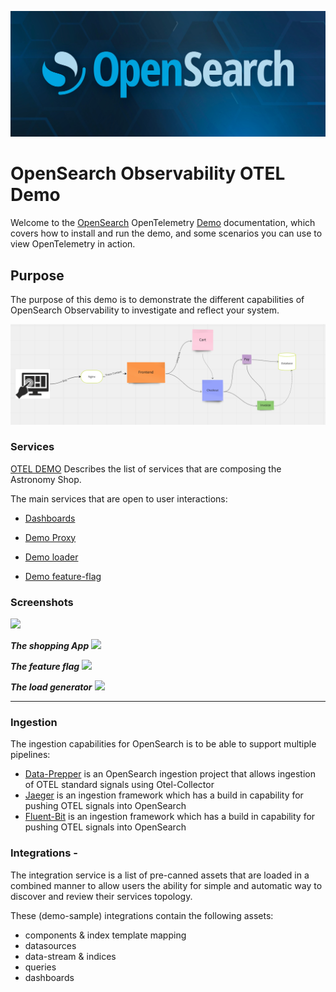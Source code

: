 
![](https://raw.githubusercontent.com/opensearch-project/.github/main/profile/banner.jpg)
# OpenSearch Observability OTEL Demo

Welcome to the [OpenSearch](https://opensearch.org/docs/latest) OpenTelemetry [Demo](https://opentelemetry.io/docs/demo/) documentation, which covers how to install and run the demo, and some scenarios you can use to view OpenTelemetry in action.

## Purpose
The purpose of this demo is to demonstrate the different capabilities of OpenSearch Observability to investigate and reflect your system.

![](../../../.github/img/DemoFlow.png)

### Services
[OTEL DEMO](https://opentelemetry.io/docs/demo/services/) Describes the list of services that are composing the Astronomy Shop.

The main services that are open to user interactions:

- [Dashboards](https://observability.playground.opensearch.org/)

- [Demo Proxy](https://observability.playground.demo-proxy.opensearch.org/)

- [Demo loader](https://observability.playground.demo-loader.opensearch.org/)

- [Demo feature-flag](https://observability.playground.demo-feature-flag.opensearch.org/)

### Screenshots
![](https://opentelemetry.io/docs/demo/screenshots/frontend-1.png)

_**The shopping App**_
![](https://opentelemetry.io/docs/demo/screenshots/frontend-2.png)

_**The feature flag**_
![](https://opentelemetry.io/docs/demo/screenshots/feature-flag-ui.png)

_**The load generator**_
![](https://opentelemetry.io/docs/demo/screenshots/load-generator-ui.png)

---
### Ingestion
The ingestion capabilities for OpenSearch is to be able to support multiple pipelines:
- [Data-Prepper](https://github.com/opensearch-project/data-prepper/) is an OpenSearch ingestion project that allows ingestion of OTEL standard signals using Otel-Collector
- [Jaeger](https://opensearch.org/docs/latest/observing-your-data/trace/trace-analytics-jaeger/) is an ingestion framework which has a build in capability for pushing OTEL signals into OpenSearch
- [Fluent-Bit](https://docs.fluentbit.io/manual/pipeline/outputs/opensearch) is an ingestion framework which has a build in capability for pushing OTEL signals into OpenSearch

### Integrations -
The integration service is a list of pre-canned assets that are loaded in a combined manner to allow users the ability for simple and automatic way to discover and review their services topology.

These (demo-sample) integrations contain the following assets:
- components & index template mapping
- datasources
- data-stream & indices
- queries
- dashboards
   
